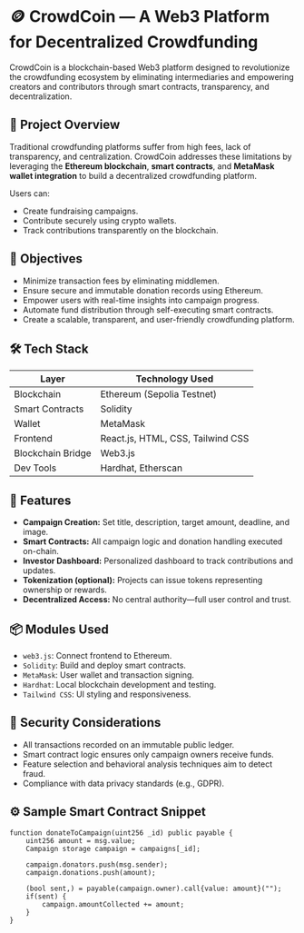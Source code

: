 # 🪙 CrowdCoin — A Web3 Platform for Decentralized Crowdfunding

CrowdCoin is a blockchain-based Web3 platform designed to revolutionize the crowdfunding ecosystem by eliminating intermediaries and empowering creators and contributors through smart contracts, transparency, and decentralization.

## 🚀 Project Overview

Traditional crowdfunding platforms suffer from high fees, lack of transparency, and centralization. CrowdCoin addresses these limitations by leveraging the **Ethereum blockchain**, **smart contracts**, and **MetaMask wallet integration** to build a decentralized crowdfunding platform.

Users can:
- Create fundraising campaigns.
- Contribute securely using crypto wallets.
- Track contributions transparently on the blockchain.

## 🎯 Objectives

- Minimize transaction fees by eliminating middlemen.
- Ensure secure and immutable donation records using Ethereum.
- Empower users with real-time insights into campaign progress.
- Automate fund distribution through self-executing smart contracts.
- Create a scalable, transparent, and user-friendly crowdfunding platform.

## 🛠️ Tech Stack

| Layer           | Technology Used                         |
|----------------|------------------------------------------|
| Blockchain      | Ethereum (Sepolia Testnet)              |
| Smart Contracts | Solidity                                |
| Wallet          | MetaMask                                |
| Frontend        | React.js, HTML, CSS, Tailwind CSS       |
| Blockchain Bridge | Web3.js                                |
| Dev Tools       | Hardhat, Etherscan                      |

## 🧩 Features

- **Campaign Creation:** Set title, description, target amount, deadline, and image.
- **Smart Contracts:** All campaign logic and donation handling executed on-chain.
- **Investor Dashboard:** Personalized dashboard to track contributions and updates.
- **Tokenization (optional):** Projects can issue tokens representing ownership or rewards.
- **Decentralized Access:** No central authority—full user control and trust.

## 📦 Modules Used

- `web3.js`: Connect frontend to Ethereum.
- `Solidity`: Build and deploy smart contracts.
- `MetaMask`: User wallet and transaction signing.
- `Hardhat`: Local blockchain development and testing.
- `Tailwind CSS`: UI styling and responsiveness.

## 🔐 Security Considerations

- All transactions recorded on an immutable public ledger.
- Smart contract logic ensures only campaign owners receive funds.
- Feature selection and behavioral analysis techniques aim to detect fraud.
- Compliance with data privacy standards (e.g., GDPR).

## ⚙️ Sample Smart Contract Snippet

```solidity
function donateToCampaign(uint256 _id) public payable {
    uint256 amount = msg.value;
    Campaign storage campaign = campaigns[_id];

    campaign.donators.push(msg.sender);
    campaign.donations.push(amount);

    (bool sent,) = payable(campaign.owner).call{value: amount}("");
    if(sent) {
        campaign.amountCollected += amount;
    }
}
